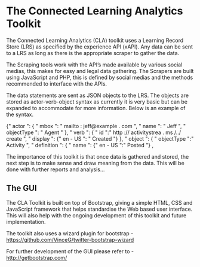 The Connected Learning Analytics Toolkit
=========
The Connected Learning Analytics (CLA) toolkit uses a Learning Record Store (LRS) as specified by the experience API (xAPI). Any data can be sent to a LRS as long as there is the appropriate scraper to gather the data.

The Scraping tools work with the API’s made available by various social medias, this makes for easy and legal data gathering.  The Scrapers are built using JavaScript and PHP, this is defined by social medias and the methods recommended to interface with the APIs. 

The data statements are sent as JSON objects to the LRS. The objects are stored as actor-verb-object syntax as currently it is very basic but can be expanded to accommodate for more information. Below is an example of the syntax.

{" actor ": {
" mbox ": " mailto : jeff@example . com ",
" name ": " Jeff ",
" objectType ": " Agent "
},
" verb ": {
" id ":" http :// activitystrea . ms /../ create ",
" display ": {" en - US ": " Created "}
},
" object ": {
" objectType ":" Activity ",
" definition ": {
" name ": {" en - US ":" Posted "} , 

The importance of this toolkit is that once data is gathered and stored, the next step is to make sense and draw meaning from the data. This will be done with further reports and analysis…

The GUI
---------
The CLA Toolkit is built on top of Bootstrap, giving a simple HTML, CSS and JavaScript framework that helps standardise the Web based user interface. This will also help with the ongoing development of this toolkit and future implementation.

The toolkit also uses a wizard plugin for bootstrap - https://github.com/VinceG/twitter-bootstrap-wizard 

For further development of the GUI please refer to - http://getbootstrap.com/
